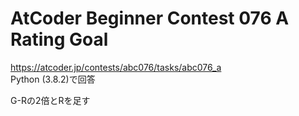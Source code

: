 # AtCoder Beginner Contest 076 A Rating Goal  
https://atcoder.jp/contests/abc076/tasks/abc076_a  
Python (3.8.2)で回答  

G-Rの2倍とRを足す
